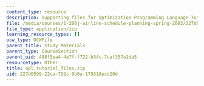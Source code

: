 ```yaml
---
content_type: resource
description: Supporting files for Optimization Programming Language Tutorial
file: /media/courses/1-206j-airline-schedule-planning-spring-2003/227d059922ca792c0b6a179318ecd20d_opl_tutorial_files.zip
file_type: application/zip
learning_resource_types: []
ocw_type: OCWFile
parent_title: Study Materials
parent_type: CourseSection
parent_uid: 488f5ea4-4e7f-f722-b34c-7caf357a1da5
resourcetype: Other
title: opl_tutorial_files.zip
uid: 227d0599-22ca-792c-0b6a-179318ecd20d
---
```

